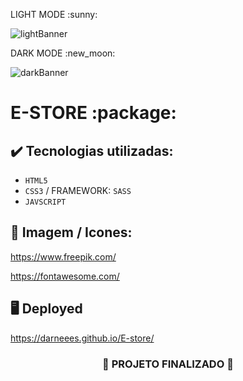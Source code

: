 <P>
  LIGHT MODE :sunny:
</P>

![lightBanner](https://github.com/darneees/E-store/assets/79709843/bfca6a40-c284-4f97-8fa5-cdae91a42569)

<P>
  DARK MODE :new_moon:
</P>

![darkBanner](https://github.com/darneees/E-store/assets/79709843/3145b448-2eee-43f6-886a-a51fdde7063f)

<h1>
  E-STORE :package:
</h1>

## ✔️ Tecnologias utilizadas:
- ``HTML5``
- ``CSS3`` / FRAMEWORK: ``SASS``
- ``JAVSCRIPT``

## :paperclip: Imagem / Icones:

https://www.freepik.com/

https://fontawesome.com/

## :desktop_computer: Deployed

https://darneees.github.io/E-store/

<h3 align="center">
  
  :construction: PROJETO FINALIZADO :construction:
  
</h3>
